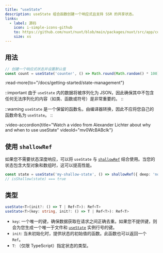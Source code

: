 ```yaml
---
title: "useState"
description: useState 组合函数创建一个响应式且支持 SSR 的共享状态。
links:
  - label: 源码
    icon: i-simple-icons-github
    to: https://github.com/nuxt/nuxt/blob/main/packages/nuxt/src/app/composables/state.ts
    size: xs
---
```


## 用法

```ts
// 创建一个响应式状态并设置默认值
const count = useState('counter', () => Math.round(Math.random() * 100))
```

:read-more{to="/docs/getting-started/state-management"}

::important
由于 `useState` 内的数据将被序列化为 JSON，因此确保其中不包含任何无法序列化的内容（如类、函数或符号）是非常重要的。
::

::warning
`useState` 是一个保留的函数名，由编译器转换，因此不应将您自己的函数命名为 `useState`。
::

:video-accordion{title="Watch a video from Alexander Lichter about why and when to use useState" videoId="mv0WcBABcIk"}

## 使用 `shallowRef`

如果您不需要状态深度响应，可以将 `useState` 与 [`shallowRef`](https://vue.zhcndoc.com/api/reactivity-advanced.html#shallowref) 结合使用。当您的状态包含大型对象和数组时，这可以提高性能。

```ts
const state = useState('my-shallow-state', () => shallowRef({ deep: 'not reactive' }))
// isShallow(state) === true
```

## 类型

```ts
useState<T>(init?: () => T | Ref<T>): Ref<T>
useState<T>(key: string, init?: () => T | Ref<T>): Ref<T>
```

- `key`: 一个唯一的键，确保数据获取在请求之间正确去重。如果您不提供键，则会为您生成一个唯一于文件和 [`useState`](/docs/api/composables/use-state) 实例行号的键。
- `init`: 当未初始化时，提供状态的初始值的函数。此函数也可以返回一个 `Ref`。
- `T`: （仅限 TypeScript）指定状态的类型。
